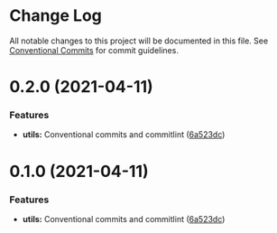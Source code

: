 # Change Log

All notable changes to this project will be documented in this file.
See [Conventional Commits](https://conventionalcommits.org) for commit guidelines.

# 0.2.0 (2021-04-11)


### Features

* **utils:** Conventional commits and commitlint ([6a523dc](https://github.com/mike-north/js-ts-monorepos/commit/6a523dc46ec41a4df9ce672ab9e80fb84363181c))





# 0.1.0 (2021-04-11)


### Features

* **utils:** Conventional commits and commitlint ([6a523dc](https://github.com/mike-north/js-ts-monorepos/commit/6a523dc46ec41a4df9ce672ab9e80fb84363181c))
